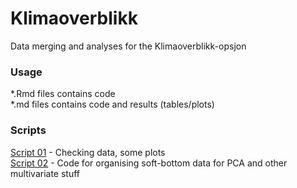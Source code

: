 # Klimaoverblikk
Data merging and analyses for the Klimaoverblikk-opsjon

### Usage  
*.Rmd files contains code  
*.md files contains code and results (tables/plots)   
  
### Scripts  
[Script 01](https://github.com/NIVANorge/Klimaoverblikk/blob/master/01_Check_data.md) - Checking data, some plots  
[Script 02](https://github.com/NIVANorge/Klimaoverblikk/blob/master/02_Organise_soft_bottom_for_PCA.md) - Code for organising soft-bottom data for PCA and other multivariate stuff  